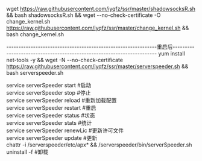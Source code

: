 wget https://raw.githubusercontent.com/iyqfz/ssr/master/shadowsocksR.sh && bash shadowsocksR.sh && wget --no-check-certificate -O change_kernel.sh https://raw.githubusercontent.com/iyqfz/ssr/master/change_kernel.sh && bash change_kernel.sh

--------------------------------------------------------------重启后-----------------------------------------------------------------------
yum install net-tools -y && wget -N --no-check-certificate https://raw.githubusercontent.com/iyqfz/ssr/master/serverspeeder.sh && bash serverspeeder.sh


service serverSpeeder start #启动  
service serverSpeeder stop #停止  
service serverSpeeder reload #重新加载配置  
service serverSpeeder restart #重启  
service serverSpeeder status #状态  
service serverSpeeder stats #统计  
service serverSpeeder renewLic #更新许可文件  
service serverSpeeder update #更新  
chattr -i /serverspeeder/etc/apx* && /serverspeeder/bin/serverSpeeder.sh uninstall -f #卸载
